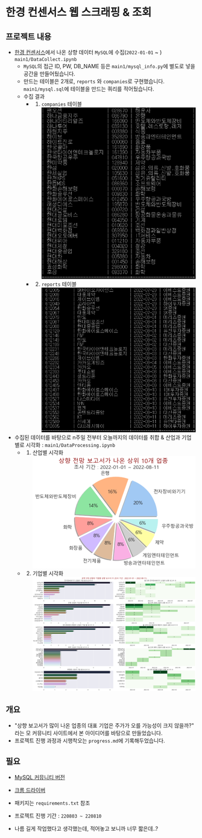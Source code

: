 # 한경 컨센서스 웹 스크래핑 & 조회

## 프로젝트 내용
- [한경 컨센서스](http://hkconsensus.hankyung.com/apps.analysis/analysis.list?&skinType=stock_good)에서 나온 상향 데이터 `MySQL`에 수집(`2022-01-01` ~ ) `main1/DataCollect.ipynb`
    - `MySQL`의 접근 ID, PW, DB_NAME 등은 `main1/mysql_info.py`에 별도로 넣을 공간을 만들어뒀습니다.
    - 만드는 테이블은 2개로, `reports` 와 `companies`로 구현했습니다. `main1/mysql.sql`에 테이블을 만드는 쿼리를 적어뒀습니다.
    - 수집 결과
        - 1. `companies` 테이블
        ![](images\companies_sql.PNG)
        - 2. `reports` 테이블
        ![](images\reports.PNG)
- 수집된 데이터를 바탕으로 n주일 전부터 오늘까지의 데이터를 취합 & 산업과 기업별로 시각화 : `main1/DataProcessing.ipynb`
    - 1. 산업별 시각화
        ![](images/categories.png)
    - 2. 기업별 시각화
        ![](images/companies.png)

## 개요
- "상향 보고서가 많이 나온 업종의 대표 기업은 주가가 오를 가능성이 크지 않을까?" 라는 모 커뮤니티 사이트에서 본 아이디어를 바탕으로 만들었습니다.  
- 프로젝트 진행 과정과 시행착오는 `progress.md`에 기록해두었습니다.

## 필요
- [MySQL 커뮤니티 버전](https://dev.mysql.com/downloads/mysql/)
- [크롬 드라이버](https://chromedriver.chromium.org/downloads)
- 패키지는 `requirements.txt` 참조

- 프로젝트 진행 기간 : `220803 ~ 220810`
- 나름 길게 작업했다고 생각했는데, 적어놓고 보니까 너무 짧은데..?
